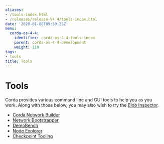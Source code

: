 ```yaml
---
aliases:
- /tools-index.html
- /releases/release-V4.4/tools-index.html
date: '2020-01-08T09:59:25Z'
menu:
  corda-os-4-4:
    identifier: corda-os-4-4-tools-index
    parent: corda-os-4-4-development
    weight: 110
tags:
- tools
title: Tools
---
```



# Tools

Corda provides various command line and GUI tools to help you as you work. Along with those below, you may also
wish to try the [Blob Inspector](blob-inspector.md).



* [Corda Network Builder](network-builder.md)
* [Network Bootstrapper](network-bootstrapper.md)
* [DemoBench](demobench.md)
* [Node Explorer](node-explorer.md)
* [Checkpoint Tooling](checkpoint-tooling.md)



